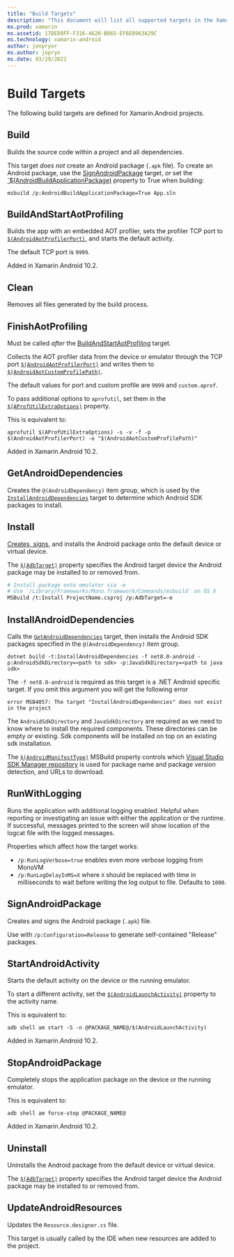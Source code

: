 ```yaml
---
title: "Build Targets"
description: "This document will list all supported targets in the Xamarin.Android build process."
ms.prod: xamarin
ms.assetid: 17DE89FF-F316-4620-B865-EF6E0963A29C
ms.technology: xamarin-android
author: jonpryor
ms.author: jopryo
ms.date: 03/29/2022
---
```


# Build Targets

The following build targets are defined for Xamarin.Android projects.

## Build

Builds the source code within a project and all dependencies.

This target *does not* create an Android package (`.apk` file).
To create an Android package, use the [SignAndroidPackage](#signandroidpackage)
target, *or* set the
[`$(AndroidBuildApplicationPackage)](~/android/deploy-test/building-apps/build-properties.md#androidbuildapplicationpackage)
property to True when building:

```shell
msbuild /p:AndroidBuildApplicationPackage=True App.sln
```

## BuildAndStartAotProfiling

Builds the app with an  embedded AOT profiler, sets the profiler TCP port to
[`$(AndroidAotProfilerPort)`](~/android/deploy-test/building-apps/build-properties.md#androidaotprofilerport),
and starts the default activity.

The default TCP port is `9999`.

Added in Xamarin.Android 10.2.

## Clean

Removes all files generated by the build process.

## FinishAotProfiling

Must be called *after* the [BuildAndStartAotProfiling](#buildandstartaotprofiling)
target.

Collects the AOT profiler data from the device or emulator through the TCP port
[`$(AndroidAotProfilerPort)`](~/android/deploy-test/building-apps/build-properties.md#androidaotprofilerport)
and writes them to
[`$(AndroidAotCustomProfilePath)`](~/android/deploy-test/building-apps/build-properties.md#androidaotcustomprofilepath).

The default values for port and custom profile are `9999` and `custom.aprof`.

To pass additional options to `aprofutil`, set them in the
[`$(AProfUtilExtraOptions)`](~/android/deploy-test/building-apps/build-properties.md#aprofutilextraoptions)
property.

This is equivalent to:

```shell
aprofutil $(AProfUtilExtraOptions) -s -v -f -p $(AndroidAotProfilerPort) -o "$(AndroidAotCustomProfilePath)"
```

Added in Xamarin.Android 10.2.

## GetAndroidDependencies

Creates the `@(AndroidDependency)` item group, which is used by the
[`InstallAndroidDependencies`](#installandroiddependencies) target to determine
which Android SDK packages to install.

## Install

[Creates, signs](#signandroidpackage), and installs the Android package onto
the default device or virtual device.

The [`$(AdbTarget)`](~/android/deploy-test/building-apps/build-properties.md#adbtarget)
property specifies the Android target device the
Android package may be installed to or removed from.

```bash
# Install package onto emulator via -e
# Use `/Library/Frameworks/Mono.framework/Commands/msbuild` on OS X
MSBuild /t:Install ProjectName.csproj /p:AdbTarget=-e
```

## InstallAndroidDependencies

Calls the [`GetAndroidDependencies`](#getandroiddependencies) target, then installs
the Android SDK packages specified in the `@(AndroidDependency)` item group.

```dotnetcli
dotnet build -t:InstallAndroidDependencies -f net8.0-android -p:AndroidSdkDirectory=<path to sdk> -p:JavaSdkDirectory=<path to java sdk>
```

The `-f net8.0-android` is required as this target is a .NET Android specific target. If you omit this argument
you will get the following error

`error MSB4057: The target "InstallAndroidDependencies" does not exist in the project`

The `AndroidSdkDirectory` and `JavaSdkDirectory` are required as we need to know where to install the required components. These directories can be empty or existing. Sdk components
will be installed on top on an existing sdk installation.

The [`$(AndroidManifestType)`](~/android/deploy-test/building-apps/build-properties.md#androidmanifesttype)
MSBuild property controls which
[Visual Studio SDK Manager repository](~/android/get-started/installation/android-sdk.md?tabs=windows#repository-selection)
is used for package name and package version detection, and URLs to download.

## RunWithLogging

Runs the application with additional logging enabled.  Helpful when reporting or investigating an issue with
either the application or the runtime.  If successful, messages printed to the screen will show location
of the logcat file with the logged messages.

Properties which affect how the target works:

  * `/p:RunLogVerbose=true` enables even more verbose logging from MonoVM
  * `/p:RunLogDelayInMS=X` where `X` should be replaced with time in milliseconds to wait before writing the
    log output to file.  Defaults to `1000`.

## SignAndroidPackage

Creates and signs the Android package (`.apk`) file.

Use with `/p:Configuration=Release` to generate self-contained "Release" packages.

## StartAndroidActivity

Starts the default activity on the device or the running emulator.

To start a different activity, set the
[`$(AndroidLaunchActivity)`](~/android/deploy-test/building-apps/build-properties.md#androidlaunchactivity)
property to the activity name.

This is equivalent to:

```shell
adb shell am start -S -n @PACKAGE_NAME@/$(AndroidLaunchActivity)
```

Added in Xamarin.Android 10.2.

## StopAndroidPackage

Completely stops the application package on the device or the running emulator.

This is equivalent to:

```shell
adb shell am force-stop @PACKAGE_NAME@
```

Added in Xamarin.Android 10.2.

## Uninstall

Uninstalls the Android package from the default device or virtual device.

The [`$(AdbTarget)`](~/android/deploy-test/building-apps/build-properties.md#adbtarget)
property specifies the Android target device the
Android package may be installed to or removed from.

## UpdateAndroidResources

Updates the `Resource.designer.cs` file.

This target is usually called by the IDE when new resources are added to the project.
